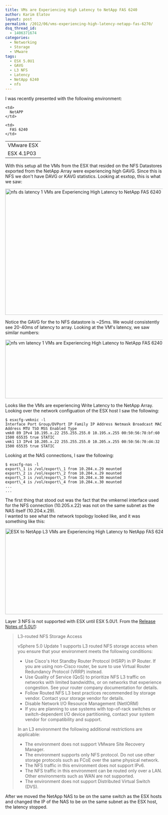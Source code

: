 ```yaml
---
title: VMs are Experiencing High Latency to NetApp FAS 6240
author: Karim Elatov
layout: post
permalink: /2012/06/vms-experiencing-high-latency-netapp-fas-6270/
dsq_thread_id:
  - 1406371674
categories:
  - Networking
  - Storage
  - VMware
tags:
  - ESX 5.0U1
  - GAVG
  - L3 NFS
  - Latency
  - NetApp 6240
  - nfs
---
```

I was recently presented with the following environment:

<table border="0">
  <tr>
    <td>
      VMware ESX
    </td>
    
    <td>
      NetAPP
    </td>
  </tr>
  
  <tr>
    <td>
      ESX 4.1P03
    </td>
    
    <td>
      FAS 6240
    </td>
  </tr>
</table>

With this setup all the VMs from the ESX that resided on the NFS Datastores exported from the NetApp Array were experiencing high GAVG. Since this is NFS we don't have DAVG or KAVG statistics. Looking at esxtop, this is what we saw:

<a href="http://virtuallyhyper.com/wp-content/uploads/2012/06/nfs_ds_latency_1.png" onclick="javascript:_gaq.push(['_trackEvent','outbound-article','http://virtuallyhyper.com/wp-content/uploads/2012/06/nfs_ds_latency_1.png']);"><img class="alignnone size-full wp-image-1717" title="nfs_ds_latency_1" src="http://virtuallyhyper.com/wp-content/uploads/2012/06/nfs_ds_latency_1.png" alt="nfs ds latency 1 VMs are Experiencing High Latency to NetApp FAS 6240" width="1268" height="404" /></a>

Notice the GAVG for the to NFS datastore is ~25ms. We would consistently see 20-40ms of latency to array. Looking at the VM's latency, we saw similar numbers:

<a href="http://virtuallyhyper.com/wp-content/uploads/2012/06/nfs_vm_latency_1.png" onclick="javascript:_gaq.push(['_trackEvent','outbound-article','http://virtuallyhyper.com/wp-content/uploads/2012/06/nfs_vm_latency_1.png']);"><img class="alignnone size-full wp-image-1716" title="nfs_vm_latency_1" src="http://virtuallyhyper.com/wp-content/uploads/2012/06/nfs_vm_latency_1.png" alt="nfs vm latency 1 VMs are Experiencing High Latency to NetApp FAS 6240" width="980" height="188" /></a>

Looks like the VMs are experiencing Write Latency to the NetApp Array. Looking over the network configuation of the ESX host I saw the following:

	  
	$ esxcfg-vmknic -l  
	Interface Port Group/DVPort IP Family IP Address Netmask Broadcast MAC Address MTU TSO MSS Enabled Type  
	vmk0 89 IPv4 10.195.x.22 255.255.255.0 10.195.x.255 00:50:56:78:bf:60 1500 65535 true STATIC  
	vmk1 13 IPv4 10.205.x.22 255.255.255.0 10.205.x.255 00:50:56:70:d4:32 1500 65535 true STATIC  
	

Looking at the NAS connections, I saw the following:

	  
	$ esxcfg-nas -l  
	export\_1 is /vol/export\_1 from 10.204.x.29 mounted  
	export\_2 is /vol/export\_2 from 10.204.x.29 mounted  
	export\_3 is /vol/export\_3 from 10.204.x.30 mounted  
	export\_4 is /vol/export\_4 from 10.204.x.30 mounted  
	...  
	...  
	

The first thing that stood out was the fact that the vmkernel interface used for the NFS connection (10.205.x.22) was not on the same subnet as the NAS itself (10.204.x.29).  
I wanted to see what the network topology looked like, and it was something like this:

<a href="http://virtuallyhyper.com/wp-content/uploads/2012/06/ESX-to-NetApp_L3.jpg" onclick="javascript:_gaq.push(['_trackEvent','outbound-article','http://virtuallyhyper.com/wp-content/uploads/2012/06/ESX-to-NetApp_L3.jpg']);"><img class="alignnone size-full wp-image-1719" title="ESX-to-NetApp_L3" src="http://virtuallyhyper.com/wp-content/uploads/2012/06/ESX-to-NetApp_L3.jpg" alt="ESX to NetApp L3 VMs are Experiencing High Latency to NetApp FAS 6240" width="983" height="275" /></a>

Layer 3 NFS is not supported with ESX until ESX 5.0U1. From the <a href="https://www.vmware.com/support/vsphere5/doc/vsp_esxi50_u1_rel_notes.html" onclick="javascript:_gaq.push(['_trackEvent','outbound-article','http://www.vmware.com/support/vsphere5/doc/vsp_esxi50_u1_rel_notes.html']);">Release Notes of 5.0U1</a>:

> L3-routed NFS Storage Access
> 
> vSphere 5.0 Update 1 supports L3 routed NFS storage access when you ensure that your environment meets the following conditions:
> 
> *   Use Cisco's Hot Standby Router Protocol (HSRP) in IP Router. If you are using non-Cisco router, be sure to use Virtual Router Redundancy Protocol (VRRP) instead.
> *   Use Quality of Service (QoS) to prioritize NFS L3 traffic on networks with limited bandwidths, or on networks that experience congestion. See your router company documentation for details.
> *   Follow Routed NFS L3 best practices recommended by storage vendor. Contact your storage vendor for details.
> *   Disable Network I/O Resource Management (NetIORM)
> *   If you are planning to use systems with top-of-rack switches or switch-dependent I/O device partitioning, contact your system vendor for compatibility and support.
> 
> In an L3 environment the following additional restrictions are applicable:
> 
> *   The environment does not support VMware Site Recovery Manager.
> *   The environment supports only NFS protocol. Do not use other storage protocols such as FCoE over the same physical network.
> *   The NFS traffic in this environment does not support IPv6.
> *   The NFS traffic in this environment can be routed only over a LAN. Other environments such as WAN are not supported.
> *   The environment does not support Distributed Virtual Switch (DVS).

After we moved the NetApp NAS to be on the same switch as the ESX hosts and changed the IP of the NAS to be on the same subnet as the ESX host, the latency stopped.

